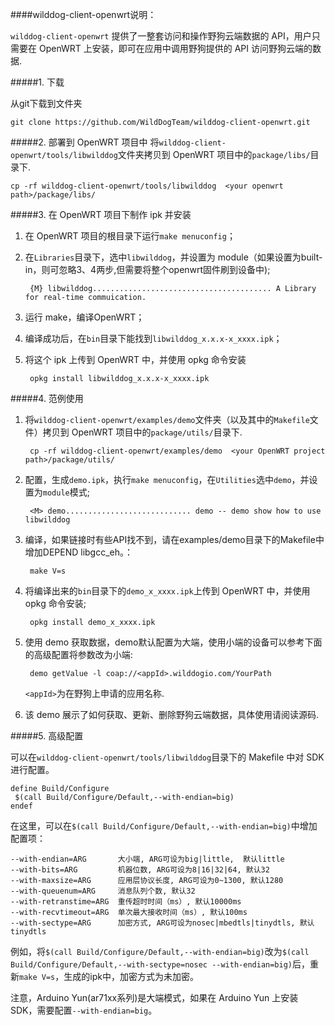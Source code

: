
####wilddog-client-openwrt说明：

`wilddog-client-openwrt` 提供了一整套访问和操作野狗云端数据的 API，用户只需要在 OpenWRT 上安装，即可在应用中调用野狗提供的 API 访问野狗云端的数据.

#####1. 下载

从git下载到文件夹

	git clone https://github.com/WildDogTeam/wilddog-client-openwrt.git

#####2. 部署到 OpenWRT 项目中
将`wilddog-client-openwrt/tools/libwilddog`文件夹拷贝到 OpenWRT 项目中的`package/libs/`目录下.

	cp -rf wilddog-client-openwrt/tools/libwilddog  <your openwrt path>/package/libs/

#####3. 在 OpenWRT 项目下制作 ipk 并安装

1. 在 OpenWRT 项目的根目录下运行`make menuconfig`；

2. 在`Libraries`目录下，选中`libwilddog`，并设置为 module（如果设置为built-in，则可忽略3、4两步,但需要将整个openwrt固件刷到设备中);

		{M} libwilddog........................................ A Library for real-time commuication.

3. 运行 make，编译OpenWRT；

4. 编译成功后，在`bin`目录下能找到`libwilddog_x.x.x-x_xxxx.ipk`；

5. 将这个 ipk 上传到 OpenWRT 中，并使用 opkg 命令安装

		opkg install libwilddog_x.x.x-x_xxxx.ipk


#####4. 范例使用

1. 将`wilddog-client-openwrt/examples/demo`文件夹（以及其中的`Makefile`文件）拷贝到 OpenWRT 项目中的`package/utils/`目录下.

	 	cp -rf wilddog-client-openwrt/examples/demo  <your OpenWRT project path>/package/utils/

2. 配置，生成`demo.ipk`，执行`make menuconfig`，在`Utilities`选中`demo`，并设置为`module`模式;
	
		<M> demo............................ demo -- demo show how to use libwilddog 

3. 编译，如果链接时有些API找不到，请在examples/demo目录下的Makefile中增加DEPEND libgcc_eh。：

		make V=s

4. 将编译出来的`bin`目录下的`demo_x_xxxx.ipk`上传到 OpenWRT 中，并使用 opkg 命令安装;

		opkg install demo_x_xxxx.ipk

5. 使用 demo 获取数据，demo默认配置为大端，使用小端的设备可以参考下面的高级配置将参数改为小端:

		demo getValue -l coap://<appId>.wilddogio.com/YourPath 

	`<appId>`为在野狗上申请的应用名称.

6. 该 demo 展示了如何获取、更新、删除野狗云端数据，具体使用请阅读源码.
		
#####5. 高级配置

可以在`wilddog-client-openwrt/tools/libwilddog`目录下的 Makefile 中对 SDK 进行配置。

	define Build/Configure
 	 $(call Build/Configure/Default,--with-endian=big)
	endef

在这里，可以在`$(call Build/Configure/Default,--with-endian=big)`中增加配置项：

	--with-endian=ARG       大小端, ARG可设为big|little,  默认little
	--with-bits=ARG         机器位数, ARG可设为8|16|32|64, 默认32
	--with-maxsize=ARG      应用层协议长度, ARG可设为0~1300, 默认1280
	--with-queuenum=ARG     消息队列个数, 默认32
	--with-retranstime=ARG  重传超时时间（ms）, 默认10000ms
	--with-recvtimeout=ARG  单次最大接收时间（ms）, 默认100ms
	--with-sectype=ARG      加密方式, ARG可设为nosec|mbedtls|tinydtls, 默认tinydtls

例如，将`$(call Build/Configure/Default,--with-endian=big)`改为`$(call Build/Configure/Default,--with-sectype=nosec --with-endian=big)`后，重新`make V=s`，生成的ipk中，加密方式为未加密。

注意，Arduino Yun(ar71xx系列)是大端模式，如果在 Arduino Yun 上安装 SDK，需要配置`--with-endian=big`。

